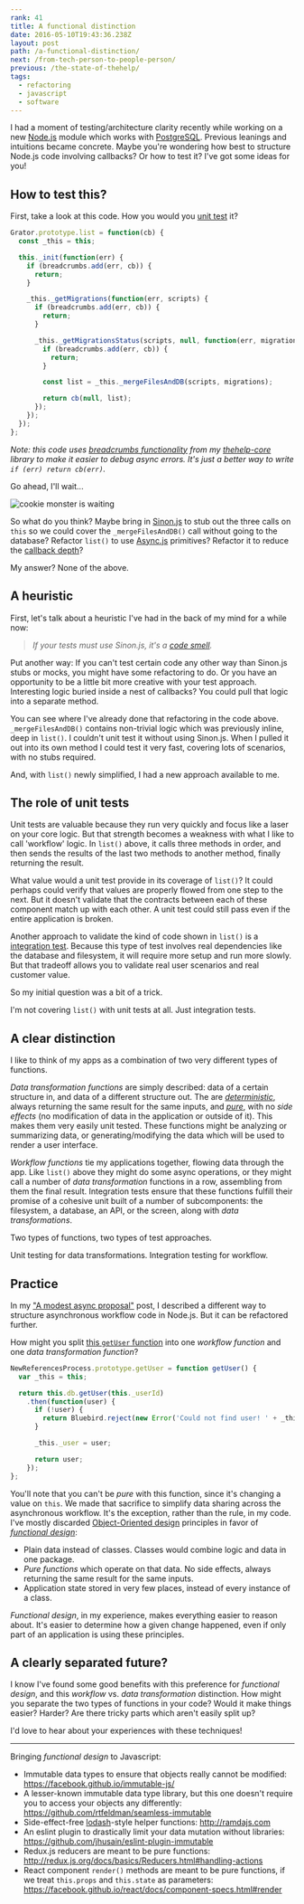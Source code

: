 ```yaml
---
rank: 41
title: A functional distinction
date: 2016-05-10T19:43:36.238Z
layout: post
path: /a-functional-distinction/
next: /from-tech-person-to-people-person/
previous: /the-state-of-thehelp/
tags:
  - refactoring
  - javascript
  - software
---
```


I had a moment of testing/architecture clarity recently while working on a new [Node.js](https://nodejs.org/) module which works with [PostgreSQL](http://www.postgresql.org/). Previous leanings and intuitions became concrete. Maybe you're wondering how best to structure Node.js code involving callbacks? Or how to test it? I've got some ideas for you!

<div class='fold'></div>

## How to test this?

First, take a look at this code. How you would you [unit test](https://en.wikipedia.org/wiki/Unit_testing) it?

```javascript
Grator.prototype.list = function(cb) {
  const _this = this;

  this._init(function(err) {
    if (breadcrumbs.add(err, cb)) {
      return;
    }

    _this._getMigrations(function(err, scripts) {
      if (breadcrumbs.add(err, cb)) {
        return;
      }

      _this._getMigrationsStatus(scripts, null, function(err, migrations) {
        if (breadcrumbs.add(err, cb)) {
          return;
        }

        const list = _this._mergeFilesAndDB(scripts, migrations);

        return cb(null, list);
      });
    });
  });
};
```

_Note: this code uses [breadcrumbs functionality](https://github.com/thehelp/core/blob/master/src/both/thehelp-core/breadcrumbs.js#L46) from my [thehelp-core](https://github.com/thehelp/core) library to make it easier to debug async errors. It's just a better way to write `if (err) return cb(err)`._

Go ahead, I'll wait...

![cookie monster is waiting](https://static.sinap.ps/blog/2016/04_apr/functional/cookie-monster-waiting.gif)

So what do you think? Maybe bring in [Sinon.js](http://sinonjs.org/) to stub out the three calls on `this` so we could cover the `_mergeFilesAndDB()` call without going to the database? Refactor `list()` to use [Async.js](https://github.com/caolan/async) primitives? Refactor it to reduce the [callback depth](http://eslint.org/docs/rules/max-nested-callbacks)?

My answer? None of the above.

## A heuristic

First, let's talk about a heuristic I've had in the back of my mind for a while now:

> _If your tests must use Sinon.js, it's a [code smell](https://en.wikipedia.org/wiki/Code_smell)._

Put another way: If you can't test certain code any other way than Sinon.js stubs or mocks, you might have some refactoring to do. Or you have an opportunity to be a little bit more creative with your test approach. Interesting logic buried inside a nest of callbacks? You could pull that logic into a separate method.

You can see where I've already done that refactoring in the code above. `_mergeFilesAndDB()` contains non-trivial logic which was previously inline, deep in `list()`. I couldn't unit test it without using Sinon.js. When I pulled it out into its own method I could test it very fast, covering lots of scenarios, with no stubs required.

And, with `list()` newly simplified, I had a new approach available to me.

## The role of unit tests

Unit tests are valuable because they run very quickly and focus like a laser on your core logic. But that strength becomes a weakness with what I like to call 'workflow' logic. In `list()` above, it calls three methods in order, and then sends the results of the last two methods to another method, finally returning the result.

What value would a unit test provide in its coverage of `list()`? It could perhaps could verify that values are properly flowed from one step to the next. But it doesn't validate that the contracts between each of these component match up with each other. A unit test could still pass even if the entire application is broken.

Another approach to validate the kind of code shown in `list()` is a [integration test](https://en.wikipedia.org/wiki/Integration_testing). Because this type of test involves real dependencies like the database and filesystem, it will require more setup and run more slowly. But that tradeoff allows you to validate real user scenarios and real customer value.

So my initial question was a bit of a trick.

I'm not covering `list()` with unit tests at all. Just integration tests.

## A clear distinction

I like to think of my apps as a combination of two very different types of functions.

_Data transformation functions_ are simply described: data of a certain structure in, and data of a different structure out. The are _[deterministic](https://en.wikipedia.org/wiki/Deterministic_system)_, always returning the same result for the same inputs, and _[pure](https://en.wikipedia.org/wiki/Pure_function)_, with no _side effects_ (no modification of data in the application or outside of it). This makes them very easily unit tested. These functions might be analyzing or summarizing data, or generating/modifying the data which will be used to render a user interface.

_Workflow functions_ tie my applications together, flowing data through the app. Like `list()` above they might do some async operations, or they might call a number of _data transformation_ functions in a row, assembling from them the final result. Integration tests ensure that these functions fulfill their promise of a cohesive unit built of a number of subcomponents: the filesystem, a database, an API, or the screen, along with _data transformations_.

Two types of functions, two types of test approaches.

Unit testing for data transformations. Integration testing for workflow.

## Practice

In my ["A modest async proposal"](/a-modest-async-proposal/) post, I described a different way to structure asynchronous workflow code in Node.js. But it can be refactored further.

How might you split [this `getUser` function](https://github.com/scottnonnenberg/blog-code/blob/2b76dc92c817b1b4a69c3bababdef007b1466c03/a-modest-async-proposal/05.%20promise%20refactored.js#L48) into one _workflow function_ and one _data transformation function_?

```javascript
NewReferencesProcess.prototype.getUser = function getUser() {
  var _this = this;

  return this.db.getUser(this._userId)
    .then(function(user) {
      if (!user) {
        return Bluebird.reject(new Error('Could not find user! ' + _this._userId));
      }

      _this._user = user;

      return user;
    });
};
```

You'll note that you can't be _pure_ with this function, since it's changing a value on `this`. We made that sacrifice to simplify data sharing across the asynchronous workflow. It's the exception, rather than the rule, in my code. I've mostly discarded [Object-Oriented design](https://en.wikipedia.org/wiki/Object-oriented_programming) principles in favor of _[functional design](https://en.wikipedia.org/wiki/Functional_design)_:

* Plain data instead of classes. Classes would combine logic and data in one package.
* _Pure functions_ which operate on that data. No side effects, always returning the same result for the same inputs.
* Application state stored in very few places, instead of every instance of a class.

_Functional design_, in my experience, makes everything easier to reason about. It's easier to determine how a given change happened, even if only part of an application is using these principles.

## A clearly separated future?

I know I've found some good benefits with this preference for _functional design_, and this _workflow_ vs. _data transformation_ distinction. How might you separate the two types of functions in your code? Would it make things easier? Harder? Are there tricky parts which aren't easily split up?

I'd love to hear about your experiences with these techniques!

---

Bringing _functional design_ to Javascript:

* Immutable data types to ensure that objects really cannot be modified: https://facebook.github.io/immutable-js/
* A lesser-known immutable data type library, but this one doesn't require you to access your objects any differently: https://github.com/rtfeldman/seamless-immutable
* Side-effect-free [lodash](https://lodash.com/)-style helper functions: http://ramdajs.com
* An eslint plugin to drastically limit your data mutation without libraries: https://github.com/jhusain/eslint-plugin-immutable
* Redux.js reducers are meant to be pure functions: http://redux.js.org/docs/basics/Reducers.html#handling-actions
* React component `render()` methods are meant to be pure functions, if we treat `this.props` and `this.state` as parameters: https://facebook.github.io/react/docs/component-specs.html#render

